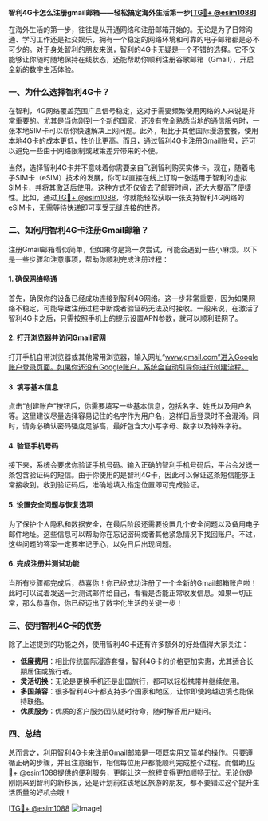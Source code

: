 **智利4G卡怎么注册gmail邮箱——轻松搞定海外生活第一步[[TG💪+ @esim1088](https://t.me/s/esim1088)]**

在海外生活的第一步，往往是从开通网络和注册邮箱开始的。无论是为了日常沟通、学习工作还是社交娱乐，拥有一个稳定的网络环境和可靠的电子邮箱都是必不可少的。对于身处智利的朋友来说，智利的4G卡无疑是一个不错的选择。它不仅能够让你随时随地保持在线状态，还能帮助你顺利注册谷歌邮箱（Gmail），开启全新的数字生活体验。

### 一、为什么选择智利4G卡？

在智利，4G网络覆盖范围广且信号稳定，这对于需要频繁使用网络的人来说是非常重要的。尤其是当你刚到一个新的国家，还没有完全熟悉当地的通信服务时，一张本地SIM卡可以帮你快速解决上网问题。此外，相比于其他国际漫游套餐，使用本地4G卡的成本更低，性价比更高。而且，通过智利4G卡注册Gmail账号，还可以避免一些由于网络限制或政策差异带来的不便。

当然，选择智利4G卡并不意味着你需要亲自飞到智利购买实体卡。现在，随着电子SIM卡（eSIM）技术的发展，你可以直接在线上订购一张适用于智利的虚拟SIM卡，并将其激活后使用。这种方式不仅省去了邮寄时间，还大大提高了便捷性。比如，通过[TG💪+ @esim1088](https://t.me/s/esim1088)，你就能轻松获取一张支持智利4G网络的eSIM卡，无需等待快递即可享受无缝连接的世界。

### 二、如何用智利4G卡注册Gmail邮箱？

注册Gmail邮箱看似简单，但如果你是第一次尝试，可能会遇到一些小麻烦。以下是一些步骤和注意事项，帮助你顺利完成注册过程：

#### 1. 确保网络畅通

首先，确保你的设备已经成功连接到智利4G网络。这一步非常重要，因为如果网络不稳定，可能导致注册过程中断或者验证码无法及时接收。一般来说，在激活了智利4G卡之后，只需按照手机上的提示设置APN参数，就可以顺利联网了。

#### 2. 打开浏览器并访问Gmail官网

打开手机自带浏览器或其他常用浏览器，输入网址“www.gmail.com”进入Google账户登录页面。如果你还没有Google账户，系统会自动引导你进行创建流程。

#### 3. 填写基本信息

点击“创建账户”按钮后，你需要填写一些基本信息，包括名字、姓氏以及用户名等。这里建议尽量选择容易记住的名字作为用户名，这样日后登录时不会混淆。同时，请务必确认密码强度足够高，最好包含大小写字母、数字以及特殊字符。

#### 4. 验证手机号码

接下来，系统会要求你验证手机号码。输入正确的智利手机号码后，平台会发送一条包含验证码的短信。由于你使用的是智利4G卡，因此可以保证这条短信能够正常接收到。收到验证码后，准确地填入指定位置即可完成验证。

#### 5. 设置安全问题与恢复选项

为了保护个人隐私和数据安全，在最后阶段还需要设置几个安全问题以及备用电子邮件地址。这些信息可以帮助你在忘记密码或者其他紧急情况下找回账户。不过，这些问题的答案一定要牢记于心，以免日后出现问题。

#### 6. 完成注册并测试功能

当所有步骤都完成后，恭喜你！你已经成功注册了一个全新的Gmail邮箱账户啦！此时可以试着发送一封测试邮件给自己，看看是否能正常收发信息。如果一切正常，那么恭喜你，你已经迈出了数字化生活的关键一步！

### 三、使用智利4G卡的优势

除了上述提到的功能之外，使用智利4G卡还有许多额外的好处值得大家关注：

- **低廉费用**：相比传统国际漫游套餐，智利4G卡的价格更加实惠，尤其适合长期居住或旅行者。
- **灵活切换**：无论是更换手机还是出国旅行，都可以轻松携带并继续使用。
- **多国兼容**：很多智利4G卡都支持多个国家和地区，让你即使跨越边境也能保持联络。
- **优质服务**：优质的客户服务团队随时待命，随时解答用户疑问。

### 四、总结

总而言之，利用智利4G卡来注册Gmail邮箱是一项既实用又简单的操作。只要遵循正确的步骤，并且注意细节，相信每位用户都能顺利完成整个过程。而借助[TG💪+ @esim1088](https://t.me/s/esim1088)提供的便利服务，更能让这一旅程变得更加顺畅无忧。无论你是刚刚来到智利的新移民，还是计划前往该地区旅游的朋友，都不要错过这个提升生活质量的好机会哦！

[[TG💪+ @esim1088](https://t.me/s/esim1088) ![Image](https://i.postimg.cc/4NQfJmqS/Snipaste-2025-05-13-00-14-12.png)]